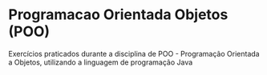 # Programacao Orientada Objetos (POO)

Exercícios praticados durante a disciplina de POO - Programação Orientada a Objetos, utilizando a linguagem de programação Java
